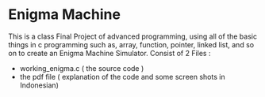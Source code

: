 # Enigma Machine
This is a class Final Project of advanced programming, using all of the basic things in c programming such as, array, function, pointer, linked list, and so on to create an Enigma Machine Simulator.
Consist of 2 Files :

- working_enigma.c ( the source code )
- the pdf file ( explanation of the code and some screen shots in Indonesian)
